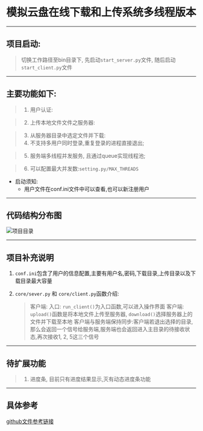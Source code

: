 
# 模拟云盘在线下载和上传系统多线程版本

---

## 项目启动:

> 切换工作路径至bin目录下, 先启动`start_server.py`文件, 随后启动`start_client.py`文件

---

## 主要功能如下:
> 1. 用户认证:

> 2. 上传本地文件文件之服务器:

> 3. 从服务器目录中选定文件并下载:
> 4. 不支持多用户同时登录,重复登录的进程直接退出;

> 5. 服务端多线程并发服务, 且通过queue实现线程池;

>6. 可以配置最大并发数:`setting.py/MAX_THREADS`

* 启动须知:
  * 用户文件在conf.ini文件中可以查看,也可以新注册用户

---

## 代码结构分布图
![项目目录](http://oyhijg3iv.bkt.clouddn.com/%E6%B7%B1%E5%BA%A6%E6%88%AA%E5%9B%BE_%E9%80%89%E6%8B%A9%E5%8C%BA%E5%9F%9F_20180128143535.png)

---

## 项目补充说明

1. `conf.ini`包含了用户的信息配置,主要有用户名,密码,下载目录,上传目录以及下载目录最大容量

2. `core/sever.py` 和 `core/client.py`函数介绍:
	> 客户端: 入口: `run_client()`为入口函数,可以进入操作界面
	> 客户端: `upload()`函数是将本地文件上传至服务器, `download()`选择服务器上的文件并下载至本地
	> 客户端与服务端保持同步:客户端若退出选择的目录,那么会返回一个信号给服务端,服务端也会返回进入主目录的待接收状态,再次接收1, 2, 5这三个信号

---

## 待扩展功能
> 1. 进度条, 目前只有进度结果显示,灭有动态进度条功能

---

## 具体参考

[github文件参考链接](http://github.com/Fangqihan/FtpSys)



